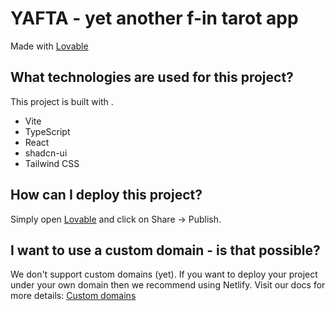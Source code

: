 # YAFTA - yet another f-in tarot app

Made with [Lovable](https://lovable.dev/projects/9a562e6c-0e42-44b1-a373-a2c4bc75e53d)

## What technologies are used for this project?

This project is built with .

- Vite
- TypeScript
- React
- shadcn-ui
- Tailwind CSS

## How can I deploy this project?

Simply open [Lovable](https://lovable.dev/projects/9a562e6c-0e42-44b1-a373-a2c4bc75e53d) and click on Share -> Publish.

## I want to use a custom domain - is that possible?

We don't support custom domains (yet). If you want to deploy your project under your own domain then we recommend using Netlify. Visit our docs for more details: [Custom domains](https://docs.lovable.dev/tips-tricks/custom-domain/)
